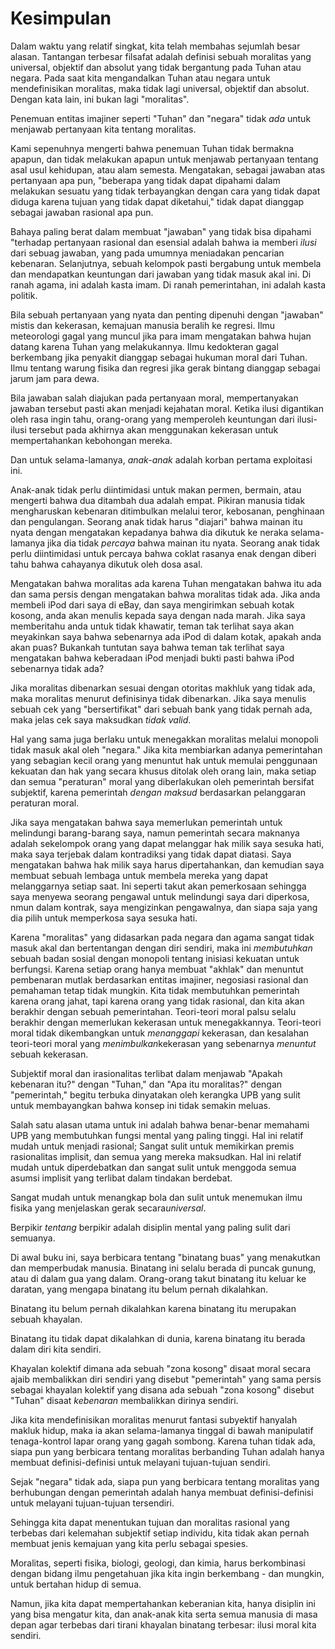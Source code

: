 # Kesimpulan

Dalam waktu yang relatif singkat, kita telah membahas sejumlah besar alasan. Tantangan terbesar filsafat adalah definisi sebuah moralitas yang universal, objektif dan absolut yang tidak bergantung pada Tuhan atau negara. Pada saat kita mengandalkan Tuhan atau negara untuk mendefinisikan moralitas, maka tidak lagi universal, objektif dan absolut. Dengan kata lain, ini bukan lagi "moralitas".

Penemuan entitas imajiner seperti "Tuhan" dan "negara" tidak *ada* untuk menjawab pertanyaan kita tentang moralitas.

Kami sepenuhnya mengerti bahwa penemuan Tuhan tidak bermakna apapun, dan tidak melakukan apapun untuk menjawab pertanyaan tentang asal usul kehidupan, atau alam semesta. Mengatakan, sebagai jawaban atas pertanyaan apa pun, "beberapa yang tidak dapat dipahami dalam melakukan sesuatu yang tidak terbayangkan dengan cara yang tidak dapat diduga karena tujuan yang tidak dapat diketahui," tidak dapat dianggap sebagai jawaban rasional apa pun.

Bahaya paling berat dalam membuat "jawaban" yang tidak bisa dipahami "terhadap pertanyaan rasional dan esensial adalah bahwa ia memberi *ilusi* dari sebuag jawaban, yang pada umumnya meniadakan pencarian kebenaran. Selanjutnya, sebuah kelompok pasti bergabung untuk membela dan mendapatkan keuntungan dari jawaban yang tidak masuk akal ini. Di ranah agama, ini adalah kasta imam. Di ranah pemerintahan, ini adalah kasta politik.

Bila sebuah pertanyaan yang nyata dan penting dipenuhi dengan "jawaban" mistis dan kekerasan, kemajuan manusia beralih ke regresi. Ilmu meteorologi gagal yang muncul jika para imam mengatakan bahwa hujan datang karena Tuhan yang melakukannya. Ilmu kedokteran gagal berkembang jika penyakit dianggap sebagai hukuman moral dari Tuhan. Ilmu tentang warung fisika dan regresi jika gerak bintang dianggap sebagai jarum jam para dewa.

Bila jawaban salah diajukan pada pertanyaan moral, mempertanyakan jawaban tersebut pasti akan menjadi kejahatan moral. Ketika ilusi digantikan oleh rasa ingin tahu, orang-orang yang memperoleh keuntungan dari ilusi-ilusi tersebut pada akhirnya akan menggunakan kekerasan untuk mempertahankan kebohongan mereka.

Dan untuk selama-lamanya, *anak-anak* adalah korban pertama exploitasi ini.

Anak-anak tidak perlu diintimidasi untuk makan permen, bermain, atau mengerti bahwa dua ditambah dua adalah empat. Pikiran manusia tidak mengharuskan kebenaran ditimbulkan melalui teror, kebosanan, penghinaan dan pengulangan. Seorang anak tidak harus "diajari" bahwa mainan itu nyata dengan mengatakan kepadanya bahwa dia dikutuk ke neraka selama-lamanya jika dia tidak *percaya* bahwa mainan itu nyata. Seorang anak tidak perlu diintimidasi untuk percaya bahwa coklat rasanya enak dengan diberi tahu bahwa cahayanya dikutuk oleh dosa asal.

Mengatakan bahwa moralitas ada karena Tuhan mengatakan bahwa itu ada dan sama persis dengan mengatakan bahwa moralitas tidak ada. Jika anda membeli iPod dari saya di eBay, dan saya mengirimkan sebuah kotak kosong, anda akan menulis kepada saya dengan nada marah. Jika saya memberitahu anda untuk tidak khawatir, teman tak terlihat saya akan meyakinkan saya bahwa sebenarnya ada iPod di dalam kotak, apakah anda akan puas? Bukankah tuntutan saya bahwa teman tak terlihat saya mengatakan bahwa keberadaan iPod menjadi bukti pasti bahwa iPod sebenarnya tidak ada?

Jika moralitas dibenarkan sesuai dengan otoritas makhluk yang tidak ada, maka moralitas menurut definisinya tidak dibenarkan. Jika saya menulis sebuah cek yang "bersertifikat" dari sebuah bank yang tidak pernah ada, maka jelas cek saya maksudkan *tidak valid*.

Hal yang sama juga berlaku untuk menegakkan moralitas melalui monopoli tidak masuk akal oleh "negara." Jika kita membiarkan adanya pemerintahan yang sebagian kecil orang yang menuntut hak untuk memulai penggunaan kekuatan dan hak yang secara khusus ditolak oleh orang lain, maka setiap dan semua "peraturan" moral yang diberlakukan oleh pemerintah bersifat subjektif, karena pemerintah *dengan maksud* berdasarkan pelanggaran peraturan moral.

Jika saya mengatakan bahwa saya memerlukan pemerintah untuk melindungi barang-barang saya, namun pemerintah secara maknanya adalah sekelompok orang yang dapat melanggar hak milik saya sesuka hati, maka saya terjebak dalam kontradiksi yang tidak dapat diatasi. Saya mengatakan bahwa hak milik saya harus dipertahankan, dan kemudian saya membuat sebuah lembaga untuk membela mereka yang dapat melanggarnya setiap saat. Ini seperti takut akan pemerkosaan sehingga saya menyewa seorang pengawal untuk melindungi saya dari diperkosa, nmun dalam kontrak, saya mengizinkan pengawalnya, dan siapa saja yang dia pilih untuk memperkosa saya sesuka hati.

Karena "moralitas" yang didasarkan pada negara dan agama sangat tidak masuk akal dan bertentangan dengan diri sendiri, maka ini *membutuhkan* sebuah badan sosial dengan monopoli tentang inisiasi kekuatan untuk berfungsi. Karena setiap orang hanya membuat "akhlak" dan menuntut pembenaran mutlak berdasarkan entitas imajiner, negosiasi rasional dan pemahaman tetap tidak mungkin. Kita tidak membutuhkan pemerintah karena orang jahat, tapi karena orang yang tidak rasional, dan kita akan berakhir dengan sebuah pemerintahan. Teori-teori moral palsu selalu berakhir dengan memerlukan kekerasan untuk menegakkannya. Teori-teori moral tidak dikembangkan untuk *menanggapi* kekerasan, dan kesalahan teori-teori moral yang *menimbulkan*kekerasan yang sebenarnya *menuntut* sebuah kekerasan.

Subjektif moral dan irasionalitas terlibat dalam menjawab "Apakah kebenaran itu?" dengan "Tuhan," dan "Apa itu moralitas?" dengan "pemerintah," begitu terbuka dinyatakan oleh kerangka UPB yang sulit untuk membayangkan bahwa konsep ini tidak semakin meluas.

Salah satu alasan utama untuk ini adalah bahwa benar-benar memahami UPB yang membutuhkan fungsi mental yang paling tinggi. Hal ini relatif mudah untuk menjadi rasional; Sangat sulit untuk memikirkan premis rasionalitas implisit, dan semua yang mereka maksudkan. Hal ini relatif mudah untuk diperdebatkan dan sangat sulit untuk menggoda semua asumsi implisit yang terlibat dalam tindakan berdebat.

Sangat mudah untuk menangkap bola dan sulit untuk menemukan ilmu fisika yang menjelaskan gerak secara*universal*.

Berpikir *tentang* berpikir adalah disiplin mental yang paling sulit dari semuanya.

Di awal buku ini, saya berbicara tentang "binatang buas" yang menakutkan dan memperbudak manusia. Binatang ini selalu berada di puncak gunung, atau di dalam gua yang dalam. Orang-orang takut binatang itu keluar ke daratan, yang mengapa binatang itu belum pernah dikalahkan.

Binatang itu belum pernah dikalahkan karena binatang itu merupakan sebuah khayalan.

Binatang itu tidak dapat dikalahkan di dunia, karena binatang itu berada dalam diri kita sendiri.

Khayalan kolektif dimana ada sebuah "zona kosong" disaat moral secara ajaib membalikkan diri sendiri yang disebut "pemerintah" yang sama persis sebagai khayalan kolektif yang disana ada sebuah "zona kosong" disebut "Tuhan" disaat *kebenaran* membalikkan dirinya sendiri.

Jika kita mendefinisikan moralitas menurut fantasi subyektif hanyalah makluk hidup, maka ia akan selama-lamanya tinggal di bawah manipulatif tenaga-kontrol lapar orang yang gagah sombong. Karena tuhan tidak ada, siapa pun yang berbicara tentang moralitas berbanding Tuhan adalah hanya membuat definisi-definisi untuk melayani tujuan-tujuan sendiri.

Sejak "negara" tidak ada, siapa pun yang berbicara tentang moralitas yang berhubungan dengan pemerintah adalah hanya membuat definisi-definisi untuk melayani tujuan-tujuan tersendiri.

Sehingga kita dapat menentukan tujuan dan moralitas rasional yang terbebas dari kelemahan subjektif setiap individu, kita tidak akan pernah membuat jenis kemajuan yang kita perlu sebagai spesies.

Moralitas, seperti fisika, biologi, geologi, dan kimia, harus berkombinasi dengan bidang ilmu pengetahuan jika kita ingin berkembang - dan mungkin, untuk bertahan hidup di semua.

Namun, jika kita dapat mempertahankan keberanian kita, hanya disiplin ini yang bisa mengatur kita, dan anak-anak kita serta semua manusia di masa depan agar terbebas dari tirani khayalan binatang terbesar: ilusi moral kita sendiri.
